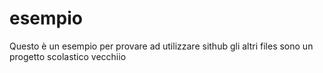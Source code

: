 # esempio
Questo è un esempio
per provare ad utilizzare sithub gli altri files sono un progetto scolastico vecchiio
